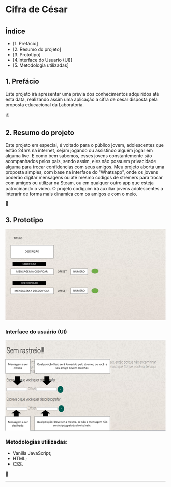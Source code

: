 
# **Cifra de César** <h1>

## Índice

* [1. Prefácio]
* [2. Resumo do projeto]
* [3. Prototipo]
* [4.Interface do Usuario (UI)] 
* [5. Metodologia utilizadas]


## 1. Prefácio 
Este projeto irá apresentar uma prévia dos conhecimentos adquiridos até esta data,
realizando assim uma aplicação a cifra de cesar disposta pela proposta educacional da Laboratoria.  

:eight_spoked_asterisk:

## 2. Resumo do projeto

Este projeto em especial, é voltado para o público jovem, adolescentes que estão 24hrs na internet, sejam jogando 
ou assistindo alguém jogar em alguma live. E como bem sabemos, esses jovens constantemente são acompanhados 
pelos pais, sendo assim, eles não possuem privacidade alguma para trocar confidencias com seus amigos.
Meu projeto aborta uma proposta simples, com base na interface do "Whatsapp", onde os jovens poderão 
digitar mensagens ou até mesmo codigos de stremers para trocar com amigos ou utilizar na Steam, ou em qualquer
outro app que esteja patrocinando o video.
O projeto codiguim irá auxiliar jovens adolescentes a interarir de forma mais dinamica com os amigos e com o meio.

:no_entry_sign:

## 3. Prototipo

![Sketch](src/imagem1.png)

### Interface do usuário (UI)

![Sketch](src/imagem2.png)

### Metodologias utilizadas:
* Vanilla JavaScript;
* HTML;
* CSS.

:rocket:

***



